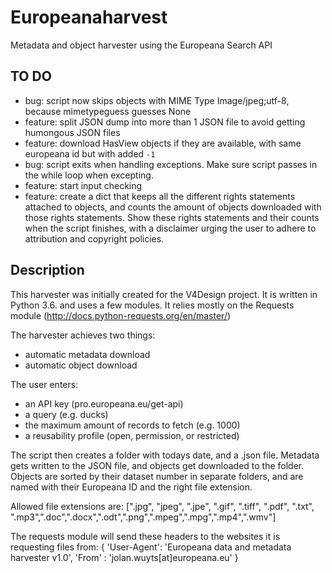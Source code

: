 # Europeanaharvest
Metadata and object harvester using the Europeana Search API

## TO DO
- bug: script now skips objects with MIME Type Image/jpeg;utf-8, because mimetypeguess guesses None
- feature: split JSON dump into more than 1 JSON file to avoid getting humongous JSON files
- feature: download HasView objects if they are available, with same europeana id but with added `-1`
- bug: script exits when handling exceptions. Make sure script passes in the while loop when excepting.
- feature: start input checking
- feature: create a dict that keeps all the different rights statements attached to objects, and counts the amount of objects downloaded with those rights statements. Show these rights statements and their counts when the script finishes, with a disclaimer urging the user to adhere to attribution and copyright policies.

## Description
This harvester was initially created for the V4Design project. It is written in Python 3.6. and uses a few modules. It relies mostly on the Requests module (http://docs.python-requests.org/en/master/)

The harvester achieves two things:

- automatic metadata download
- automatic object download

The user enters:
- an API key (pro.europeana.eu/get-api)
- a query (e.g. ducks)
- the maximum amount of records to fetch (e.g. 1000)
- a reusability profile (open, permission, or restricted)

The script then creates a folder with todays date, and a .json file. Metadata gets written to the JSON file, and objects get downloaded to the folder. Objects are sorted by their dataset number in separate folders, and are named with their Europeana ID and the right file extension.

Allowed file extensions are: [".jpg", "jpeg", ".jpe", ".gif", ".tiff", ".pdf", ".txt", ".mp3",".doc",".docx",".odt",".png",".mpeg",".mpg",".mp4",".wmv"]

The requests module will send these headers to the websites it is requesting files from:
{
'User-Agent': 'Europeana data and metadata harvester v1.0',
'From' : 'jolan.wuyts[at]europeana.eu'
}
